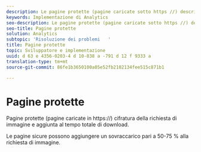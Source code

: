 ```yaml
---
description: Le pagine protette (pagine caricate sotto https //) descrivono la richiesta di immagine e aggiungono al tempo totale di download.
keywords: Implementazione di Analytics
seo-description: Le pagine protette (pagine caricate sotto https //) descrivono la richiesta di immagine e aggiungono al tempo totale di download.
seo-title: Pagine protette
solution: Analytics
subtopic: 'Risoluzione dei problemi   '
title: Pagine protette
topic: Sviluppatore e implementazione
uuid: d 63 e 4356-0203-4 d 10-838 a -791 d 12 f 9333 a
translation-type: tm+mt
source-git-commit: 86fe1b3650100a05e52fb2102134fee515c871b1

---
```



# Pagine protette

Pagine protette (pagine caricate in https://) cifratura della richiesta di immagine e aggiunta al tempo totale di download.

Le pagine sicure possono aggiungere un sovraccarico pari a 50-75 % alla richiesta di immagine.
